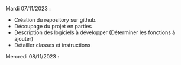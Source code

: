 Mardi 07/11/2023 : 

- Création du repository sur github.
- Découpage du projet en parties
- Description des logiciels à développer (Déterminer les fonctions à ajouter)
- Détailler classes et instructions

Mercredi 08/11/2023 : 

